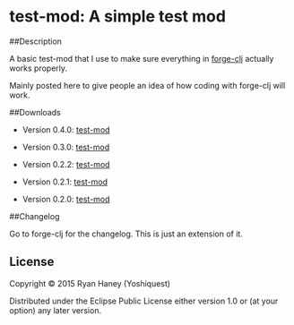 # test-mod: A simple test mod

##Description

A basic test-mod that I use to make sure everything in [forge-clj](https://github.com/yoshiquest/forge-clj "forge-clj") actually works properly.

Mainly posted here to give people an idea of how coding with forge-clj will work.

##Downloads

- Version 0.4.0: [test-mod](http://bit.ly/1GREpCR "test-mod Version 0.4.0")

- Version 0.3.0: [test-mod](http://bit.ly/1hUo3x0 "test-mod Version 0.3.0")

- Version 0.2.2: [test-mod](http://bit.ly/1VOF3C9 "test-mod Version 0.2.2")

- Version 0.2.1: [test-mod](http://bit.ly/1je15CK "test-mod Version 0.2.1")

- Version 0.2.0: [test-mod](http://bit.ly/1hrm1nS "test-mod Version 0.2.0")

##Changelog

Go to forge-clj for the changelog. This is just an extension of it.

## License

Copyright © 2015 Ryan Haney (Yoshiquest)

Distributed under the Eclipse Public License either version 1.0 or (at
your option) any later version.
